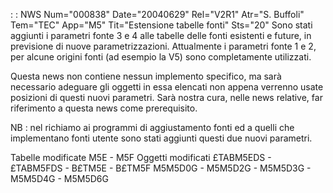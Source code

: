 :  : NWS Num="000838" Date="20040629" Rel="V2R1" Atr="S. Buffoli" Tem="TEC" App="M5" Tit="Estensione tabelle fonti" Sts="20"
Sono stati aggiunti i parametri fonte 3 e 4  alle tabelle delle fonti esistenti e future, in previsione di nuove parametrizzazioni.
Attualmente i parametri fonte 1 e 2, per alcune origini fonti (ad esempio la V5) sono completamente
utilizzati.

Questa news non contiene nessun implemento specifico, ma sarà necessario adeguare gli oggetti in essa elencati non appena verrenno usate posizioni di questi nuovi parametri. Sarà nostra cura, nelle
news relative, far riferimento a questa news come prerequisito.

NB :  nel richiamo ai programmi di aggiustamento fonti ed a quelli che implementano fonti utente sono
stati aggiunti questi due nuovi parametri.

Tabelle modificate
M5E - M5F
Oggetti modificati
£TABM5EDS - £TABM5FDS - B£TM5E - B£TM5F
M5M5D0G - M5M5D2G - M5M5D3G - M5M5D4G - M5M5D6G
